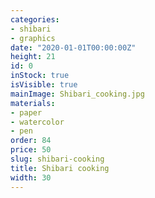 ```yaml
---
categories:
- shibari
- graphics
date: "2020-01-01T00:00:00Z"
height: 21
id: 0
inStock: true
isVisible: true
mainImage: Shibari_cooking.jpg
materials:
- paper
- watercolor
- pen
order: 84
price: 50
slug: shibari-cooking
title: Shibari cooking
width: 30
---
```


